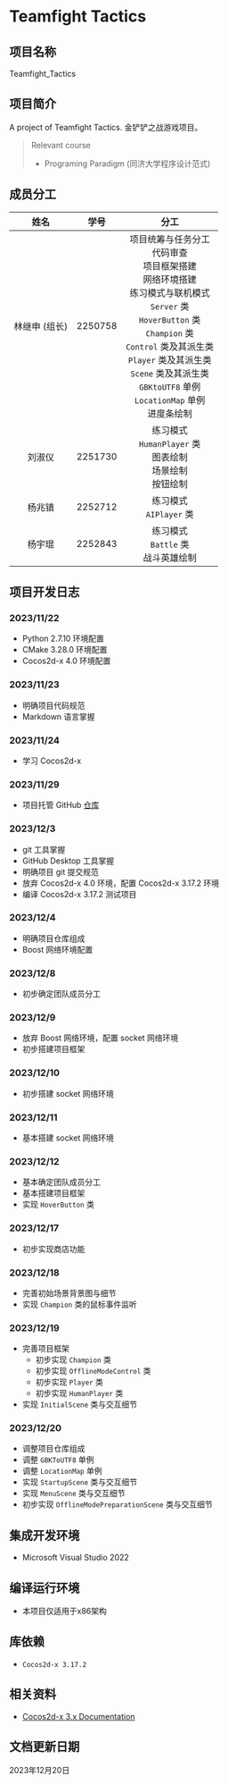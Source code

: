 # Teamfight Tactics

## 项目名称

Teamfight_Tactics

## 项目简介

A project of Teamfight Tactics.
金铲铲之战游戏项目。

> Relevant course
> * Programing Paradigm (同济大学程序设计范式)

## 成员分工

| 姓名 | 学号 | 分工 |
| :---: | :---: | :---: |
| 林继申 (组长) | 2250758 | 项目统筹与任务分工 <br> 代码审查 <br> 项目框架搭建 <br> 网络环境搭建 <br> 练习模式与联机模式 <br> `Server` 类 <br> `HoverButton` 类 <br> `Champion` 类 <br> `Control` 类及其派生类 <br> `Player` 类及其派生类 <br> `Scene` 类及其派生类 <br> `GBKtoUTF8` 单例 <br> `LocationMap` 单例 <br> 进度条绘制 |
| 刘淑仪 | 2251730 | 练习模式 <br> `HumanPlayer` 类 <br> 图表绘制 <br> 场景绘制 <br> 按钮绘制 |
| 杨兆镇 | 2252712 | 练习模式 <br> `AIPlayer` 类 |
| 杨宇琨 | 2252843 | 练习模式 <br> `Battle` 类 <br> 战斗英雄绘制 |

## 项目开发日志

### 2023/11/22

* Python 2.7.10 环境配置
* CMake 3.28.0 环境配置
* Cocos2d-x 4.0 环境配置

### 2023/11/23

* 明确项目代码规范
* Markdown 语言掌握

### 2023/11/24

* 学习 Cocos2d-x

### 2023/11/29

* 项目托管 GitHub [仓库](https://github.com/MinmusLin/Teamfight_Tactics)

### 2023/12/3

* git 工具掌握
* GitHub Desktop 工具掌握
* 明确项目 git 提交规范
* 放弃 Cocos2d-x 4.0 环境，配置 Cocos2d-x 3.17.2 环境
* 编译 Cocos2d-x 3.17.2 测试项目

### 2023/12/4

* 明确项目仓库组成
* Boost 网络环境配置

### 2023/12/8

* 初步确定团队成员分工

### 2023/12/9

* 放弃 Boost 网络环境，配置 socket 网络环境
* 初步搭建项目框架

### 2023/12/10

* 初步搭建 socket 网络环境

### 2023/12/11

* 基本搭建 socket 网络环境

### 2023/12/12

* 基本确定团队成员分工
* 基本搭建项目框架
* 实现 `HoverButton` 类

### 2023/12/17

* 初步实现商店功能

### 2023/12/18

* 完善初始场景背景图与细节
* 实现 `Champion` 类的鼠标事件监听

### 2023/12/19

* 完善项目框架
  * 初步实现 `Champion` 类
  * 初步实现 `OfflineModeControl` 类
  * 初步实现 `Player` 类
  * 初步实现 `HumanPlayer` 类
* 实现 `InitialScene` 类与交互细节

### 2023/12/20

* 调整项目仓库组成
* 调整 `GBKToUTF8` 单例
* 调整 `LocationMap` 单例
* 实现 `StartupScene` 类与交互细节
* 实现 `MenuScene` 类与交互细节
* 初步实现 `OfflineModePreparationScene` 类与交互细节

## 集成开发环境

* Microsoft Visual Studio 2022

## 编译运行环境

* 本项目仅适用于x86架构

## 库依赖

* `Cocos2d-x 3.17.2`

## 相关资料

* [Cocos2d-x 3.x Documentation](https://docs.cocos.com/cocos2d-x/manual)

## 文档更新日期

2023年12月20日